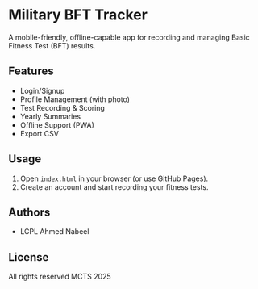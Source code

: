 # Military BFT Tracker

A mobile-friendly, offline-capable app for recording and managing Basic Fitness Test (BFT) results.

## Features

- Login/Signup
- Profile Management (with photo)
- Test Recording & Scoring
- Yearly Summaries
- Offline Support (PWA)
- Export CSV

## Usage

1. Open `index.html` in your browser (or use GitHub Pages).
2. Create an account and start recording your fitness tests.

## Authors

- LCPL Ahmed Nabeel

## License

All rights reserved MCTS 2025
 
